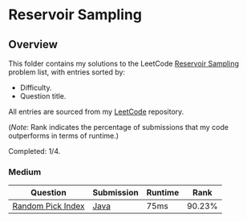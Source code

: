 # Reservoir Sampling

## Overview
This folder contains my solutions to the LeetCode [Reservoir Sampling](https://leetcode.com/problem-list/reservoir-sampling/) problem list,
with entries sorted by:
- Difficulty.
- Question title.

All entries are sourced from my [LeetCode](https://github.com/shumarb/leetcode) repository.

(*Note*: Rank indicates the percentage of submissions that my code outperforms in terms of runtime.)

Completed: 1/4.

### Medium
| Question                                                                          | Submission                                                                                  | Runtime | Rank   |
|-----------------------------------------------------------------------------------|---------------------------------------------------------------------------------------------|---------|--------|
| [Random Pick Index](https://leetcode.com/problems/random-pick-index/description/) | [Java](https://github.com/shumarb/leetcode/blob/main/submissions/java/RandomPickIndex.java) | 75ms    | 90.23% |
